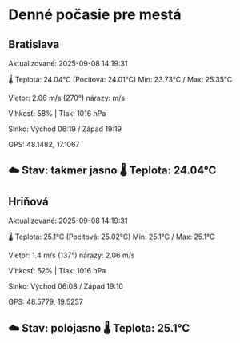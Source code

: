﻿# Denné počasie pre mestá

## Bratislava
Aktualizované: 2025-09-08 14:19:31

🌡️ Teplota: 24.04°C 
(Pocitová: 24.01°C)
Min: 23.73°C / Max: 25.35°C

Vietor: 2.06 m/s    (270°) 
nárazy:  m/s

Vlhkosť: 58% | Tlak: 1016 hPa

Slnko: Východ 06:19 / Západ 19:19

GPS: 48.1482, 17.1067

☁️ Stav: takmer jasno        🌡️ Teplota: 24.04°C
---

## Hriňová
Aktualizované: 2025-09-08 14:19:31

🌡️ Teplota: 25.1°C 
(Pocitová: 25.02°C)
Min: 25.1°C / Max: 25.1°C

Vietor: 1.4 m/s (137°)
nárazy: 2.06 m/s

Vlhkosť: 52% | Tlak: 1016 hPa

Slnko: Východ 06:08 / Západ 19:10

GPS: 48.5779, 19.5257

☁️ Stav: polojasno        🌡️ Teplota: 25.1°C
---
